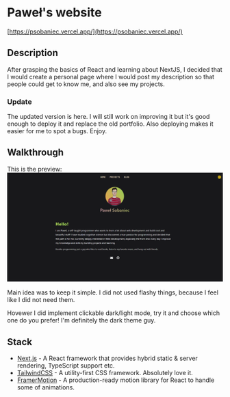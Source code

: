# Paweł's website
[https://psobaniec.vercel.app/](https://psobaniec.vercel.app/)

## Description
After grasping the basics of React and learning about NextJS, I decided that I would create a personal page where I would post my description so that people could get to know me, and also see my projects.

### Update
The updated version is here. I will still work on improving it but it's good enough to deploy it and replace the old portfolio. Also deploying makes it easier for me to spot a bugs. Enjoy.

## Walkthrough
This is the preview:
![preview](./public/portfolio.png)

Main idea was to keep it simple. I did not used flashy things, because I feel like I did not need them.

Hovewer I did implement clickable dark/light mode, try it and choose which one do you prefer! I'm definitely the dark theme guy.

## Stack

- [Next.js](https://nextjs.org/) - A React framework that provides hybrid static & server rendering, TypeScript support etc.
- [TailwindCSS](https://tailwindcss.com/) - A utility-first CSS framework. Absolutely love it.
- [FramerMotion](https://www.framer.com/motion/) - A production-ready motion library for React to handle some of animations.

